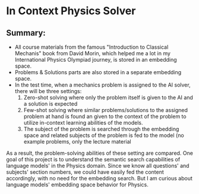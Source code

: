 # In Context Physics Solver
## Summary:

- All course materials from the famous "Introduction to Classical Mechanis" book from David Morin, which helped me a lot in my International Physics Olympiad journey,  is stored in an embedding space.
- Problems & Solutions parts are also stored in a separate embedding space.
- In the test time, when a mechanics problem is assigned to the AI solver, there will be three settings:
    1) Zero-shot solving where only the problem itself is given to the AI and a solution is expected
    2) Few-shot solving where similar problems/solutions to the assigned problem at hand is found an given to the context of the problem to utilize in-context learning abilities of the models.
    3) The subject of the problem is searched through the embedding space and related subjects of the problem is fed to the model (no example problems, only the lecture material

As a result, the problem-solving abilities of these setting are compared.
One goal of this project is to understand the semantic search capabilities of language models' in the Physics domain.
Since we know all questions' and subjects' section numbers, we could have easily fed the content accordingly, with no need for the embedding search. But I am curious about language models' embedding space behavior for Physics.

